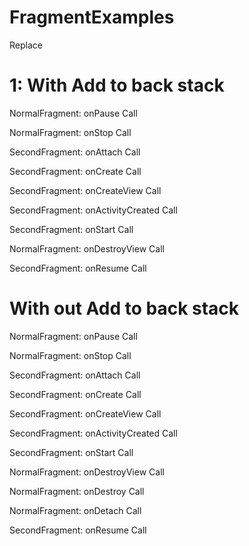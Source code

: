 # FragmentExamples
Replace
# 1:  With Add to back stack

NormalFragment: onPause Call

NormalFragment: onStop Call

SecondFragment: onAttach Call

SecondFragment: onCreate Call

SecondFragment: onCreateView Call

SecondFragment: onActivityCreated Call

SecondFragment: onStart Call

NormalFragment: onDestroyView Call

SecondFragment: onResume Call




#  With out Add to back stack

NormalFragment: onPause Call

NormalFragment: onStop Call

SecondFragment: onAttach Call

SecondFragment: onCreate Call

SecondFragment: onCreateView Call

SecondFragment: onActivityCreated Call

SecondFragment: onStart Call

NormalFragment: onDestroyView Call

NormalFragment: onDestroy Call

NormalFragment: onDetach Call

SecondFragment: onResume Call

